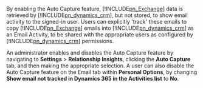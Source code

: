 ﻿By enabling the Auto Capture feature, [!INCLUDE[pn_Exchange](pn-exchange.md)] data is retrieved by [!INCLUDE[pn_dynamics_crm](pn-dynamics-crm.md)], but not stored, to show email activity to the signed-in user. Users can explicitly 'track' these emails to copy [!INCLUDE[pn_Exchange](pn-exchange.md)] emails into [!INCLUDE[pn_dynamics_crm](pn-dynamics-crm.md)] as an Email Activity, to be shared with the appropriate users as configured by [!INCLUDE[pn_dynamics_crm](pn-dynamics-crm.md)] permissions.  
  
 An administrator enables and disables the Auto Capture feature by navigating to **Settings** > **Relationship Insights**, clicking the **Auto Capture** tab, and then making the appropriate selection. A user can also disable the Auto Capture feature on the Email tab within **Personal Options**, by changing **Show email not tracked in Dynamics 365 in the Activities list** to **No**.